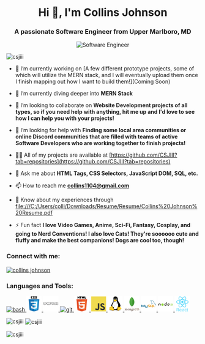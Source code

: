 <h1 align="center">Hi 👋, I'm Collins Johnson</h1>
<h3 align="center">A passionate Software Engineer from Upper Marlboro, MD</h3>
<p align="center">
  <img src="https://user-images.githubusercontent.com/80130998/224761846-3f55ef33-6db2-4f89-a1b3-606847b87191.jpg"/ alt="Software Engineer" height="240" width="520">
</p>

<p align="left"> <img src="https://komarev.com/ghpvc/?username=csjiii&label=Profile%20views&color=0e75b6&style=flat" alt="csjiii" /> </p>

- 🔭 I’m currently working on [A few different prototype projects, some of which will utilize the MERN stack, and I will eventually upload them once I finish mapping out how I want to build them!](Coming Soon)

- 🌱 I’m currently diving deeper into **MERN Stack**

- 👯 I’m looking to collaborate on **Website Development projects of all types, so if you need help with anything, hit me up and I'd love to see how I can help you with your projects!**

- 🤝 I’m looking for help with **Finding some local area communities or online Discord communities that are filled with teams of active Software Developers who are working together to finish projects!**

- 👨‍💻 All of my projects are available at [https://github.com/CSJIII?tab=repositories](https://github.com/CSJIII?tab=repositories)

- 💬 Ask me about **HTML Tags, CSS Selectors, JavaScript DOM, SQL, etc.**

- 📫 How to reach me **collins1104@gmail.com**

- 📄 Know about my experiences through [file:///C:/Users/colli/Downloads/Resume/Resume/Collins%20Johnson%20Resume.pdf](file:///C:/Users/colli/Downloads/Resume/Resume/Collins%20Johnson%20Resume.pdf)

- ⚡ Fun fact **I love Video Games, Anime, Sci-Fi, Fantasy, Cosplay, and going to Nerd Conventions! I also love Cats! They're soooooo cute and fluffy and make the best companions! Dogs are cool too, though!**

<h3 align="left">Connect with me:</h3>
<p align="left">
<a href="https://linkedin.com/in/collinsjohnsoniii/" target="blank"><img align="center" src="https://raw.githubusercontent.com/rahuldkjain/github-profile-readme-generator/master/src/images/icons/Social/linked-in-alt.svg" alt="collins johnson" height="30" width="40" /></a>
</p>

<h3 align="left">Languages and Tools:</h3>
<p align="left"> <a href="https://www.gnu.org/software/bash/" target="_blank" rel="noreferrer"> <img src="https://www.vectorlogo.zone/logos/gnu_bash/gnu_bash-icon.svg" alt="bash" width="40" height="40"/> </a> <a href="https://www.w3schools.com/css/" target="_blank" rel="noreferrer"> <img src="https://raw.githubusercontent.com/devicons/devicon/master/icons/css3/css3-original-wordmark.svg" alt="css3" width="40" height="40"/> </a> <a href="https://expressjs.com" target="_blank" rel="noreferrer"> <img src="https://raw.githubusercontent.com/devicons/devicon/master/icons/express/express-original-wordmark.svg" alt="express" width="40" height="40"/> </a> <a href="https://git-scm.com/" target="_blank" rel="noreferrer"> <img src="https://www.vectorlogo.zone/logos/git-scm/git-scm-icon.svg" alt="git" width="40" height="40"/> </a> <a href="https://www.w3.org/html/" target="_blank" rel="noreferrer"> <img src="https://raw.githubusercontent.com/devicons/devicon/master/icons/html5/html5-original-wordmark.svg" alt="html5" width="40" height="40"/> </a> <a href="https://developer.mozilla.org/en-US/docs/Web/JavaScript" target="_blank" rel="noreferrer"> <img src="https://raw.githubusercontent.com/devicons/devicon/master/icons/javascript/javascript-original.svg" alt="javascript" width="40" height="40"/> </a> <a href="https://www.linux.org/" target="_blank" rel="noreferrer"> <img src="https://raw.githubusercontent.com/devicons/devicon/master/icons/linux/linux-original.svg" alt="linux" width="40" height="40"/> </a> <a href="https://www.mongodb.com/" target="_blank" rel="noreferrer"> <img src="https://raw.githubusercontent.com/devicons/devicon/master/icons/mongodb/mongodb-original-wordmark.svg" alt="mongodb" width="40" height="40"/> </a> <a href="https://www.mysql.com/" target="_blank" rel="noreferrer"> <img src="https://raw.githubusercontent.com/devicons/devicon/master/icons/mysql/mysql-original-wordmark.svg" alt="mysql" width="40" height="40"/> </a> <a href="https://nodejs.org" target="_blank" rel="noreferrer"> <img src="https://raw.githubusercontent.com/devicons/devicon/master/icons/nodejs/nodejs-original-wordmark.svg" alt="nodejs" width="40" height="40"/> </a> <a href="https://reactjs.org/" target="_blank" rel="noreferrer"> <img src="https://raw.githubusercontent.com/devicons/devicon/master/icons/react/react-original-wordmark.svg" alt="react" width="40" height="40"/> </a> </p>

<p><img align="left" src="https://github-readme-stats.vercel.app/api/top-langs?username=csjiii&show_icons=true&locale=en&layout=compact" alt="csjiii" /></p>

<p>&nbsp;<img align="center" src="https://github-readme-stats.vercel.app/api?username=csjiii&show_icons=true&locale=en" alt="csjiii" /></p>

<p><img align="center" src="https://github-readme-streak-stats.herokuapp.com/?user=csjiii&" alt="csjiii" /></p>
